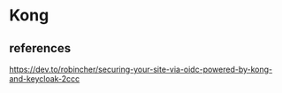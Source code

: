 # Kong

## references

<https://dev.to/robincher/securing-your-site-via-oidc-powered-by-kong-and-keycloak-2ccc>
